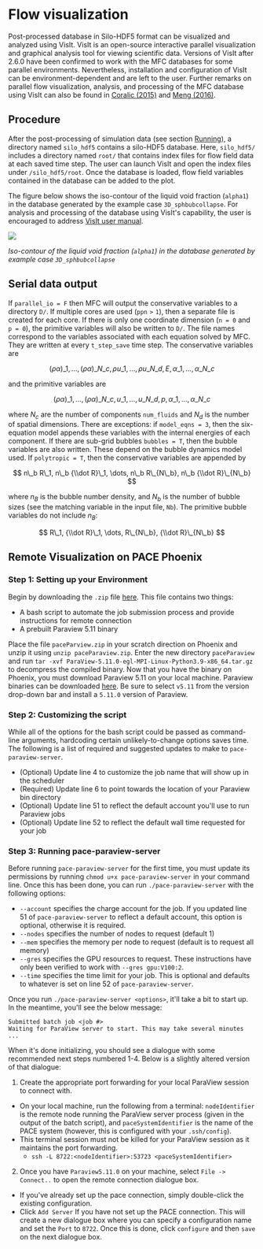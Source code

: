 # Flow visualization

Post-processed database in Silo-HDF5 format can be visualized and analyzed using VisIt.
VisIt is an open-source interactive parallel visualization and graphical analysis tool for viewing scientific data.
Versions of VisIt after 2.6.0 have been confirmed to work with the MFC databases for some parallel environments.
Nevertheless, installation and configuration of VisIt can be environment-dependent and are left to the user.
Further remarks on parallel flow visualization, analysis, and processing of the MFC database using VisIt can also be found in [Coralic (2015)](references.md#Coralic15) and [Meng (2016)](references.md#Meng16).

## Procedure

After the post-processing of simulation data (see section [Running](running.md#running-1)), a directory named `silo_hdf5` contains a silo-HDF5 database.
Here, `silo_hdf5/` includes a directory named `root/` that contains index files for flow field data at each saved time step.
The user can launch VisIt and open the index files under `/silo_hdf5/root`.
Once the database is loaded, flow field variables contained in the database can be added to the plot.

The figure below shows the iso-contour of the liquid void fraction (`alpha1`) in the database generated by the example case `3D_sphbubcollapse`.
For analysis and processing of the database using VisIt's capability, the user is encouraged to address [VisIt user manual](https://wci.llnl.gov/simulation/computer-codes/visit/manuals).

![](../res/visit.png)

*Iso-contour of the liquid void fraction (`alpha1`) in the database generated by example case `3D_sphbubcollapse`*

## Serial data output

If `parallel_io = F` then MFC will output the conservative variables to a directory `D/`. 
If multiple cores are used ($\mathtt{ppn > 1}$), then a separate file is created for each core.
If there is only one coordinate dimension (`n = 0` and `p = 0`), the primitive variables will also be written to `D/`.
The file names correspond to the variables associated with each equation solved by MFC.
They are written at every `t_step_save` time step.
The conservative variables are

$$ {(\rho \alpha)}\_{1}, \dots, (\rho\alpha)\_{N\_c}, \rho u\_{1}, \dots, \rho u\_{N\_d}, E, \alpha\_1, \dots, \alpha\_{N\_c} $$

and the primitive variables are

$$ {(\rho \alpha)}\_1, \dots, (\rho\alpha)\_{N\_c}, u\_1, \dots, u\_{N\_d}, p, \alpha\_1, \dots, \alpha\_{N\_c} $$

where $N_c$ are the number of components `num_fluids` and $N_d$ is the number of spatial dimensions. 
There are exceptions: if `model_eqns = 3`, then the six-equation model appends these variables with the internal energies of each component.
If there are sub-grid bubbles `bubbles = T`, then the bubble variables are also written. 
These depend on the bubble dynamics model used.
If `polytropic = T`, then the conservative variables are appended by 

$$ n\_b R\_1, n\_b {\\dot R}\_1, \dots, n\_b R\_{N\_b}, n\_b {\\dot R}\_{N\_b} $$

where $n_B$ is the bubble number density, and $N_b$ is the number of bubble sizes (see the matching variable in the input file, `Nb`).
The primitive bubble variables do not include $n_B$:

$$ R\_1, {\\dot R}\_1, \dots, R\_{N\_b}, {\\dot R}\_{N\_b} $$

## Remote Visualization on PACE Phoenix

### Step 1: Setting up your Environment

Begin by downloading the `.zip` file [here](https://gatech.box.com/s/1diud4lgequvuie5fg2ac6hcvoelndu5).
This file contains two things:

- A bash script to automate the job submission process and provide instructions for remote connection
- A prebuilt Paraview 5.11 binary

Place the file `paceParview.zip` in your scratch direction on Phoenix and unzip it using `unzip paceParaview.zip`.
Enter the new directory `paceParaview` and run `tar -xvf ParaView-5.11.0-egl-MPI-Linux-Python3.9-x86_64.tar.gz` to decompress the compiled binary.
Now that you have the binary on Phoenix, you must download Paraview 5.11 on your local machine.
Paraview binaries can be downloaded [here](https://www.paraview.org/download/).
Be sure to select `v5.11` from the version drop-down bar and install a `5.11.0` version of Paraview.

### Step 2: Customizing the script

While all of the options for the bash script could be passed as command-line arguments, hardcoding certain unlikely-to-change options saves time.
The following is a list of required and suggested updates to make to `pace-paraview-server`.

- (Optional) Update line 4 to customize the job name that will show up in the scheduler
- (Required) Update line 6 to point towards the location of your Paraview bin directory
- (Optional) Update line 51 to reflect the default account you'll use to run Paraview jobs
- (Optional) Update line 52 to reflect the default wall time requested for your job

### Step 3: Running pace-paraview-server

Before running `pace-paraview-server` for the first time, you must update its permissions by running `chmod u+x pace-paraview-server` in your command line.
Once this has been done, you can run `./pace-paraview-server` with the following options:

- `--account` specifies the charge account for the job.
If you updated line 51 of `pace-paraview-server` to reflect a default account, this option is optional, otherwise it is required.
- `--nodes` specifies the number of nodes to request (default 1)
- `--mem` specifies the memory per node to request (default is to request all memory)
- `--gres` specifies the GPU resources to request.
These instructions have only been verified to work with `--gres gpu:V100:2`.
- `--time` specifies the time limit for your job.
This is optional and defaults to whatever is set on line 52 of `pace-paraview-server`.

Once you run `./pace-paraview-server <options>`, it'll take a bit to start up. 
In the meantime, you'll see the below message:

```console
Submitted batch job <job #>
Waiting for ParaView server to start. This may take several minutes  ...
```

When it's done initializing, you should see a dialogue with some recommended next steps numbered 1-4. 
Below is a slightly altered version of that dialogue:

1) Create the appropriate port forwarding for your local ParaView session to connect with.
* On your local machine, run the following from a terminal: `nodeIdentifier` is the remote node running the ParaView server process (given in the output of the batch script), and `paceSystemIdentifier` is the name of the PACE system (however, this is configured with your `.ssh/config`).
* This terminal session must not be killed for your ParaView session as it maintains the port forwarding.
    * `ssh -L 8722:<nodeIdentifier>:53723 <paceSystemIdentifier>`

2) Once you have `Paraview5.11.0` on your machine, select `File -> Connect..` to open the remote connection dialogue box.
* If you've already set up the pace connection, simply double-click the existing configuration.
* Click `Add Server` If you have not set up the PACE connection.
This will create a new dialogue box where you can specify a configuration name and set the `Port` to `8722`.
Once this is done, click `configure` and then `save` on the next dialogue box.
